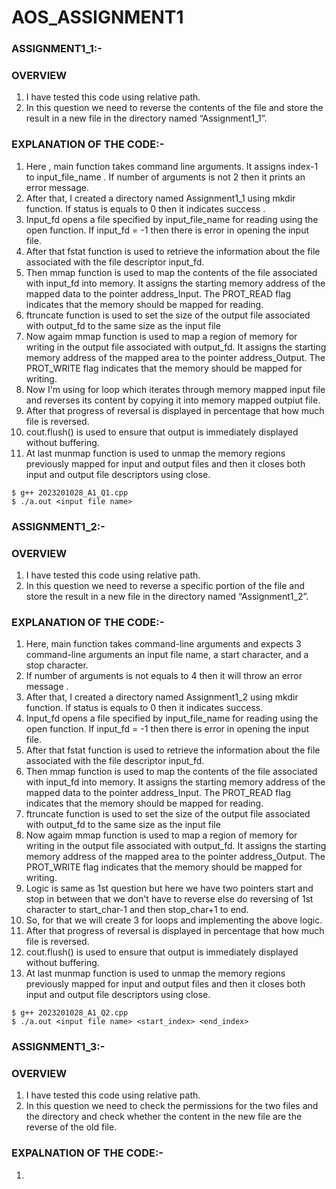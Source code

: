 # AOS_ASSIGNMENT1

### ASSIGNMENT1_1:- 
### OVERVIEW
1. I have tested this code using relative path.
2. In this question we need to reverse the contents of the file and store the result in a new file in the directory named “Assignment1_1”.

### EXPLANATION OF THE CODE:- 
1. Here , main function takes command line arguments. It assigns index-1 to input_file_name . If number of arguments is not 2 then it prints an error message.
2. After that, I created a directory named Assignment1_1 using mkdir function. If status is equals to 0 then it indicates success .
3. Input_fd opens a file specified by input_file_name for reading using the open function. If input_fd = -1 then there is error in opening the input file.
4. After that fstat function is used to retrieve the information about the file associated with the file descriptor input_fd.
5. Then mmap function is used to map the contents of the file associated with input_fd into memory. It assigns the starting memory address of the mapped data to the pointer address_Input. The PROT_READ flag indicates that the memory should be mapped for reading. 
6. ftruncate function is used to set the size of the output file associated with output_fd to the same size as the input file
7. Now agaim mmap function is used to map a region of memory for writing in the output file associated with output_fd. It assigns the starting memory address of the mapped area to the pointer address_Output. The PROT_WRITE flag indicates that the memory should be mapped for writing. 
8. Now I'm using for loop which iterates through memory mapped input file and reverses its content by copying it into memory mapped outpiut file.
9. After that progress of reversal is displayed in percentage that how much file is reversed.
10. cout.flush() is used to ensure that output is immediately displayed without buffering.
11. At last munmap function is used to unmap the memory regions previously mapped for input and output files and then it closes both input and output file descriptors using close.

```
$ g++ 2023201028_A1_Q1.cpp
$ ./a.out <input file name>
```

### ASSIGNMENT1_2:-
### OVERVIEW
1. I have tested this code using relative path.
2. In this question we need to reverse a specific portion of the file and store the result in a new file in the directory named “Assignment1_2”.

### EXPLANATION OF THE CODE:-
1. Here, main function takes command-line arguments and expects 3 command-line arguments an input file name, a start character, and a stop character.
2. If number of arguments is not equals to 4 then it will throw an error message .
3. After that, I created a directory named Assignment1_2 using mkdir function. If status is equals to 0 then it indicates success.
4. Input_fd opens a file specified by input_file_name for reading using the open function. If input_fd = -1 then there is error in opening the input file.
4. After that fstat function is used to retrieve the information about the file associated with the file descriptor input_fd.
5. Then mmap function is used to map the contents of the file associated with input_fd into memory. It assigns the starting memory address of the mapped data to the pointer address_Input. The PROT_READ flag indicates that the memory should be mapped for reading.
6. ftruncate function is used to set the size of the output file associated with output_fd to the same size as the input file
7. Now agaim mmap function is used to map a region of memory for writing in the output file associated with output_fd. It assigns the starting memory address of the mapped area to the pointer address_Output. The PROT_WRITE flag indicates that the memory should be mapped for writing.
8. Logic is same as 1st question but here we have two pointers start and stop in between that we don't have to reverse else do reversing of 1st character to start_char-1 and then stop_char+1 to end.
9. So, for that we will create 3 for loops and implementing the above logic.
10. After that progress of reversal is displayed in percentage that how much file is reversed.
10. cout.flush() is used to ensure that output is immediately displayed without buffering.
11. At last munmap function is used to unmap the memory regions previously mapped for input and output files and then it closes both input and output file descriptors using close.

```
$ g++ 2023201028_A1_Q2.cpp
$ ./a.out <input file name> <start_index> <end_index>
```

### ASSIGNMENT1_3:-
### OVERVIEW
1. I have tested this code using relative path.
2. In this question we need to check the permissions for the two files and the directory and check whether the content in the new file are the reverse of the old file.

### EXPALNATION OF THE CODE:-
1.
